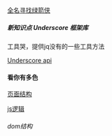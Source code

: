 [全名寻找绿箭侠](http://www.imooc.com/video/3274)

##### 新知识点 Underscore 框架库
工具哭，提供jq没有的一些工具方法

[Underscore api](http://www.css88.com/doc/underscore/)

#### 看你有多色

[页面结构](#dom)

[js逻辑](#js)



<h6 id="dom">dom结构</h6>

